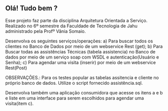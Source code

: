 ## Olá! Tudo bem ?
Esse projeto faz parte da disciplina Arquitetura Orientada a Serviço. Realizado no 6º semestre da Faculdade de Tecnologia de Jahu administrado pela Profº Vânia Somaio.

Desenvolva os seguintes serviços/operações:
a) Para buscar todos os clientes no Banco de Dados por meio de um webservice Rest (get);
b) Para Buscar todas as assistências Técnicas (tabela assistencia) no Banco de dados por meio de um serviço soap com WSDL e autenticação(Usuário e Senha);
c) Para agendar uma visita (inserir) por meio de um webservice Rest(Post)

OBSERVAÇÕES.:
Para os testes popular as tabelas assitencia e cliente no próprio banco de dados.
Utilize o script fornecido assistência.sql.


Desenvolva também uma aplicação consumidora que acesse os itens a e b e liste em uma interface para serem escolhidos para agendar uma visita(item c).


